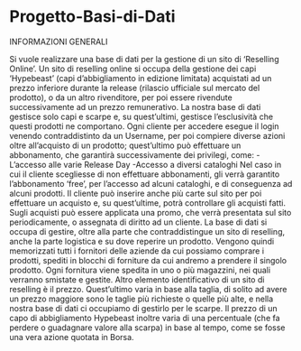 # Progetto-Basi-di-Dati

INFORMAZIONI GENERALI

Si vuole realizzare una base di dati per la gestione di un
sito di ‘Reselling Online’.
Un sito di reselling online si occupa della gestione dei capi
‘Hypebeast’ (capi d’abbigliamento in edizione limitata)
acquistati ad un prezzo inferiore durante la release
(rilascio ufficiale sul mercato del prodotto), o da un altro
rivenditore, per poi essere rivendute successivamente ad
un prezzo remunerativo.
La nostra base di dati gestisce solo capi e scarpe e, su
quest’ultimi, gestisce l’esclusività che questi prodotti
ne comportano.
Ogni cliente per accedere esegue il login venendo
contraddistinto da un Username, per poi compiere diverse
azioni oltre all’acquisto di un prodotto; quest’ultimo può
effettuare un abbonamento, che garantirà
successivamente dei privilegi, come:
-L’accesso alle varie Release Day
-Accesso a diversi cataloghi
Nel caso in cui il cliente scegliesse di non effettuare
abbonamenti, gli verrà garantito l’abbonamento ‘free’, per
l’accesso ad alcuni cataloghi, e di conseguenza ad alcuni
prodotti.
Il cliente può inserire anche più carte sul sito per poi
effettuare un acquisto e, su quest’ultime, potrà controllare
gli acquisti fatti.
Sugli acquisti può essere applicata una promo, che verrà
presentata sul sito periodicamente, o assegnata di diritto
ad un cliente.
La base di dati si occupa di gestire, oltre alla parte che
contraddistingue un sito di reselling, anche la parte
logistica e su dove reperire un prodotto.
Vengono quindi memorizzati tutti i fornitori delle aziende
da cui possiamo comprare i prodotti, spediti in blocchi di
forniture da cui andremo a prendere il singolo prodotto.
Ogni fornitura viene spedita in uno o più magazzini, nei
quali verranno smistate e gestite.
Altro elemento identificativo di un sito di reselling è il
prezzo. Quest’ultimo varia in base alla taglia, di solito ad
avere un prezzo maggiore sono le taglie più richieste o
quelle più alte, e nella nostra base di dati ci occupiamo di
gestirlo per le scarpe. Il prezzo di un capo di
abbigliamento Hypebeast inoltre varia di una percentuale
(che fa perdere o guadagnare valore alla scarpa) in base
al tempo, come se fosse una vera azione quotata in Borsa.

